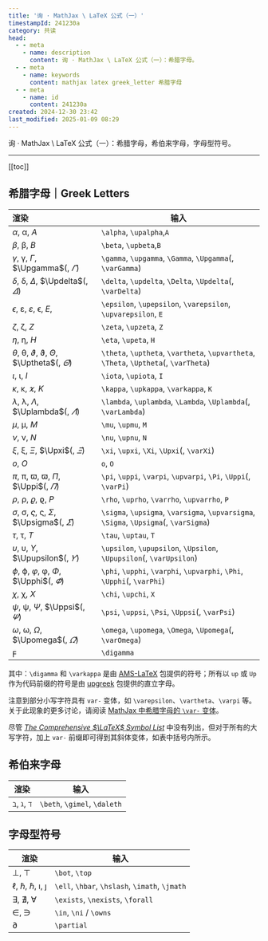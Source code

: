 ```yaml
---
title: '询 · MathJax \ LaTeX 公式（一）'
timestampId: 241230a
category: 共读
head:
  - - meta
    - name: description
      content: 询 · MathJax \ LaTeX 公式（一）：希腊字母。
  - - meta
    - name: keywords
      content: mathjax latex greek_letter 希腊字母
  - - meta
    - name: id
      content: 241230a
created: 2024-12-30 23:42
last_modified: 2025-01-09 08:29
---
```


询 · MathJax \ LaTeX 公式（一）：希腊字母，希伯来字母，字母型符号。

---

[[toc]]

## 希腊字母｜Greek Letters

| 渲染                                                                                  | 输入                                                                                  |
| :------------------------------------------------------------------------------------ | ------------------------------------------------------------------------------------- |
| $\alpha$, $\upalpha$, $A$                                                             | `\alpha`, `\upalpha`,`A`                                                              |
| $\beta$, $\upbeta$, $B$                                                               | `\beta`, `\upbeta`,`B`                                                                |
| $\gamma$, $\upgamma$, $\Gamma$, $\Upgamma$(, $\varGamma$)                             | `\gamma`, `\upgamma`, `\Gamma`, `\Upgamma`(, `\varGamma`)                             |
| $\delta$, $\updelta$, $\Delta$, $\Updelta$(, $\varDelta$)                             | `\delta`, `\updelta`, `\Delta`, `\Updelta`(, `\varDelta`)                             |
| $\epsilon$, $\upepsilon$, $\varepsilon$, $\upvarepsilon$, $E$,                        | `\epsilon`, `\upepsilon`, `\varepsilon`, `\upvarepsilon`, `E`                         |
| $\zeta$, $\upzeta$, $Z$                                                               | `\zeta`, `\upzeta`, `Z`                                                               |
| $\eta$, $\upeta$, $H$                                                                 | `\eta`, `\upeta`, `H`                                                                 |
| $\theta$, $\uptheta$, $\vartheta$, $\upvartheta$, $\Theta$, $\Uptheta$(, $\varTheta$) | `\theta`, `\uptheta`, `\vartheta`, `\upvartheta`, `\Theta`, `\Uptheta`(, `\varTheta`) |
| $\iota$, $\upiota$, $I$                                                               | `\iota`, `\upiota`, `I`                                                               |
| $\kappa$, $\upkappa$, $\varkappa$, $K$                                                | `\kappa`, `\upkappa`, `\varkappa`, `K`                                                |
| $\lambda$, $\uplambda$, $\Lambda$, $\Uplambda$(, $\varLambda$)                        | `\lambda`, `\uplambda`, `\Lambda`, `\Uplambda`(, `\varLambda`)                        |
| $\mu$, $\upmu$, $M$                                                                   | `\mu`, `\upmu`, `M`                                                                   |
| $\nu$, $\upnu$, $N$                                                                   | `\nu`, `\upnu`, `N`                                                                   |
| $\xi$, $\upxi$, $\Xi$, $\Upxi$(, $\varXi$)                                            | `\xi`, `\upxi`, `\Xi`, `\Upxi`(, `\varXi`)                                            |
| $o$, $O$                                                                              | `o`, `O`                                                                              |
| $\pi$, $\uppi$, $\varpi$, $\upvarpi$, $\Pi$, $\Uppi$(, $\varPi$)                      | `\pi`, `\uppi`, `\varpi`, `\upvarpi`, `\Pi`, `\Uppi`(, `\varPi`)                      |
| $\rho$, $\uprho$, $\varrho$, $\upvarrho$, $P$                                         | `\rho`, `\uprho`, `\varrho`, `\upvarrho`, `P`                                         |
| $\sigma$, $\upsigma$, $\varsigma$, $\upvarsigma$, $\Sigma$, $\Upsigma$(, $\varSigma$) | `\sigma`, `\upsigma`, `\varsigma`, `\upvarsigma`, `\Sigma`, `\Upsigma`(, `\varSigma`) |
| $\tau$, $\uptau$, $T$                                                                 | `\tau`, `\uptau`, `T`                                                                 |
| $\upsilon$, $\upupsilon$, $\Upsilon$, $\Upupsilon$(, $\varUpsilon$)                   | `\upsilon`, `\upupsilon`, `\Upsilon`, `\Upupsilon`(, `\varUpsilon`)                   |
| $\phi$, $\upphi$, $\varphi$, $\upvarphi$, $\Phi$, $\Upphi$(, $\varPhi$)               | `\phi`, `\upphi`, `\varphi`, `\upvarphi`, `\Phi`, `\Upphi`(, `\varPhi`)               |
| $\chi$, $\upchi$, $X$                                                                 | `\chi`, `\upchi`, `X`                                                                 |
| $\psi$, $\uppsi$, $\Psi$, $\Uppsi$(, $\varPsi$)                                       | `\psi`, `\uppsi`, `\Psi`, `\Uppsi`(, `\varPsi`)                                       |
| $\omega$, $\upomega$, $\Omega$, $\Upomega$(, $\varOmega$)                             | `\omega`, `\upomega`, `\Omega`, `\Upomega`(, `\varOmega`)                             |
| $\digamma$                                                                            | `\digamma`                                                                            |

其中：`\digamma` 和 `\varkappa` 是由 [AMS-LaTeX](https://www.ams.org/arc/resources/amslatex-about.html) 包提供的符号；所有以 `up` 或 `Up` 作为代码前缀的符号是由 [upgreek](https://docs.mathjax.org/en/latest/input/tex/extensions/upgreek.html) 包提供的直立字母。

注意到部分小写字符具有 `var-` 变体，如 `\varepsilon`、`\vartheta`、`\varpi` 等。关于此现象的更多讨论，请阅读 [MathJax 中希腊字母的 `\var-` 变体](mathjax_greek_var.md)。

尽管 [*The Comprehensive $\LaTeX$ Symbol List*](https://sg.mirrors.cicku.me/ctan/info/symbols/comprehensive/symbols-a4.pdf) 中没有列出，但对于所有的大写字符，加上 `var-` 前缀即可得到其斜体变体，如表中括号内所示。

## 希伯来字母

| 渲染                           | 输入                           |
| ---------------------------- | ---------------------------- |
| $\beth$, $\gimel$, $\daleth$ | `\beth`, `\gimel`, `\daleth` |

## 字母型符号

| 渲染                                             | 输入                                             |
| ---------------------------------------------- | ---------------------------------------------- |
| $\bot$, $\top$                                 | `\bot`, `\top`                                 |
| $\ell$, $\hbar$, $\hslash$, $\imath$, $\jmath$ | `\ell`, `\hbar`, `\hslash`, `\imath`, `\jmath` |
| $\exists$, $\nexists$, $\forall$               | `\exists`, `\nexists`, `\forall`               |
| $\in$, $\ni$                                   | `\in`, `\ni` / `\owns`                         |
| $\partial$                                     | `\partial`                                     |
